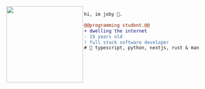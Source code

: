 <img align="left" height="200" src="https://media.giphy.com/media/ao9DUiTKH60XS/giphy.gif"/>

```diff
hi, im joby 🔮.

@@programming student.@@
+ dwelling the internet
- 19 years old
! full stack software developer
# 📖 typescript, python, nextjs, rust & many more to come...
```

